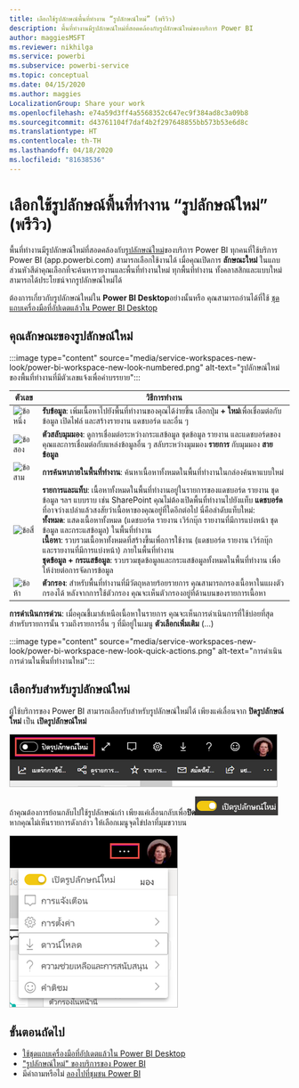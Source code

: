 ```yaml
---
title: เลือกใช้รูปลักษณ์พื้นที่ทำงาน “รูปลักษณ์ใหม่” (พรีวิว)
description: พื้นที่ทำงานมีรูปลักษณ์ใหม่ที่สอดคล้องกับรูปลักษณ์ใหม่ของบริการ Power BI
author: maggiesMSFT
ms.reviewer: nikhilga
ms.service: powerbi
ms.subservice: powerbi-service
ms.topic: conceptual
ms.date: 04/15/2020
ms.author: maggies
LocalizationGroup: Share your work
ms.openlocfilehash: e74a59d3ff4a5568352c647ec9f384ad8c3a09b8
ms.sourcegitcommit: d43761104f7daf4b2f297648855bb573b53e6d8c
ms.translationtype: HT
ms.contentlocale: th-TH
ms.lasthandoff: 04/18/2020
ms.locfileid: "81638536"
---
```

# <a name="opt-in-to-the-workspace-new-look-preview"></a>เลือกใช้รูปลักษณ์พื้นที่ทำงาน “รูปลักษณ์ใหม่” (พรีวิว)

พื้นที่ทำงานมีรูปลักษณ์ใหม่ที่สอดคล้องกับ[รูปลักษณ์ใหม่](../service-new-look.md)ของบริการ Power BI ทุกคนที่ใช้บริการ Power BI (app.powerbi.com) สามารถเลือกใช้งานได้ เมื่อคุณเปิดการ **ลักษณะใหม่** ในแถบส่วนหัวสีดำคุณเลือกที่จะค้นหารายงานและพื้นที่ทำงานใหม่ ทุกพื้นที่ทำงาน ทั้งคลาสสิกและแบบใหม่สามารถได้ประโยชน์จากรูปลักษณ์ใหม่ได้

ต้องการเกี่ยวกับรูปลักษณ์ใหม่ใน **Power BI Desktop**อย่างนั้นหรือ คุณสามารถอ่านได้ที่ใช้ [ชุดแถบเครื่องมือที่อัปเดตแล้วใน Power BI Desktop](../desktop-ribbon.md)

## <a name="features-of-the-new-look"></a>คุณลักษณะของรูปลักษณ์ใหม่่

:::image type="content" source="media/service-workspaces-new-look/power-bi-workspace-new-look-numbered.png" alt-text="รูปลักษณ์ใหม่ของพื้นที่ทำงานที่มีตัวเลขแจ้งเพื่อคำบรรยาย":::

|ตัวเลข  |วิธีการทำงาน |
|---------|---------|
|  ![ข้อหนึ่ง](media/service-workspaces-new-look/circle-one.png)  | **รับข้อมูล**: เพิ่มเนื้อหาไปยังพื้นที่ทำงานของคุณได้ง่ายขึ้น เลือกปุ่ม **+ ใหม่**เพื่อเชื่อมต่อกับข้อมูล เปิดไฟล์ และสร้างรายงาน แดชบอร์ด และอื่น ๆ  |
| ![ข้อสอง](media/service-workspaces-new-look/circle-two.png)  | **ตัวสลับมุมมอง**: ดูการเชื่อมต่อระหว่างกระแสข้อมูล ชุดข้อมูล รายงาน และแดชบอร์ดของคุณและการเชื่อมต่อกับแหล่งข้อมูลอื่น ๆ สลับระหว่างมุมมอง **รายการ** กับมุมมอง **สายข้อมูล** |
| ![ข้อสาม](media/service-workspaces-new-look/circle-three.png) | **การค้นหาภายในพื้นที่ทำงาน**: ค้นหาเนื้อหาทั้งหมดในพื้นที่ทำงานในกล่องค้นหาแบบใหม่  |
| ![ข้อสี่](media/service-workspaces-new-look/circle-four.png)  | **รายการและแท็บ**: เนื้อหาทั้งหมดในพื้นที่ทำงานอยู่ในรายการของแดชบอร์ด รายงาน ชุดข้อมูล ฯลฯ แบบราบ เช่น SharePoint คุณไม่ต้องเปิดพื้นที่ทำงานไปยังแท็บ **แดชบอร์ด** ที่อาจว่างเปล่าแล้วสงสัยว่าเนื้อหาของคุณอยู่ที่ใดอีกต่อไป นี่คือลำดับแท็บใหม่: <br>**ทั้งหมด**: แสดงเนื้อหาทั้งหมด (แดชบอร์ด รายงาน เวิร์กบุ๊ก รายงานที่มีการแบ่งหน้า ชุดข้อมูล และกระแสข้อมูล) ในพื้นที่ทำงาน <br>**เนื้อหา**: รวบรวมเนื้อหาทั้งหมดที่สร้างขึ้นเพื่อการใช้งาน (แดชบอร์ด รายงาน เวิร์กบุ๊ก และรายงานที่มีการแบ่งหน้า) ภายในพื้นที่ทำงาน <br>**ชุดข้อมูล + กระแสข้อมูล**: รวบรวมชุดข้อมูลและกระแสข้อมูลทั้งหมดในพื้นที่ทำงาน เพื่อให้ง่ายต่อการจัดการข้อมูล |
| ![ข้อห้า](media/service-workspaces-new-look/circle-five.png) | **ตัวกรอง**: สำหรับพื้นที่ทำงานที่มีวัตถุหลายร้อยรายการ คุณสามารถกรองเนื้อหาในแผงตัวกรองได้ หลังจากการใช้ตัวกรอง คุณจะเห็นตัวกรองอยู่ที่ด้านบนของรายการเนื้อหา |

**การดำเนินการด่วน**: เมื่อคุณชี้เมาส์เหนือเนื้อหาในรายการ คุณจะเห็นการดำเนินการที่ใช้บ่อยที่สุดสำหรับรายการนั้น รวมถึงรายการอื่น ๆ ที่มีอยู่ในเมนู **ตัวเลือกเพิ่มเติม** (...)

:::image type="content" source="media/service-workspaces-new-look/power-bi-workspace-new-look-quick-actions.png" alt-text="การดำเนินการด่วนในพื้นที่ทำงานใหม่":::

## <a name="opt-in-to-the-new-look"></a>เลือกรับสำหรับรูปลักษณ์ใหม่

ผู้ใช้บริการของ Power BI สามารถเลือกรับสำหรับรูปลักษณ์ใหม่ได้ เพียงแค่เลื่อนจาก **ปิดรูปลักษณ์ใหม่** เป็น **เปิดรูปลักษณ์ใหม่**

![การเลือกรับสำหรับรูปลักษณ์ใหม่](media/service-workspaces-new-look/power-bi-new-look-off.png)

ถ้าคุณต้องการย้อนกลับไปใช้รูปลักษณ์เก่า เพียงแค่เลื่อนกลับเพื่อ**ปิด**![การเปิดรูปลักษณ์ใหม่](media/service-workspaces-new-look/power-bi-new-look-toggle-on.png) หากคุณไม่เห็นรายการดังกล่าว ให้เลือกเมนูจุดไข่ปลาที่มุมขวาบน

![การเลือกไม่รับรูปลักษณ์ใหม่](media/service-workspaces-new-look/power-bi-new-look-on.png)

## <a name="next-steps"></a>ขั้นตอนถัดไป

- [ใช้ชุดแถบเครื่องมือที่อัปเดตแล้วใน Power BI Desktop](../desktop-ribbon.md)
- ["รูปลักษณ์ใหม่" ของบริการของ Power BI](../service-new-look.md)
- มีคำถามหรือไม่ [ลองไปที่ชุมชน Power BI](https://community.powerbi.com/)

